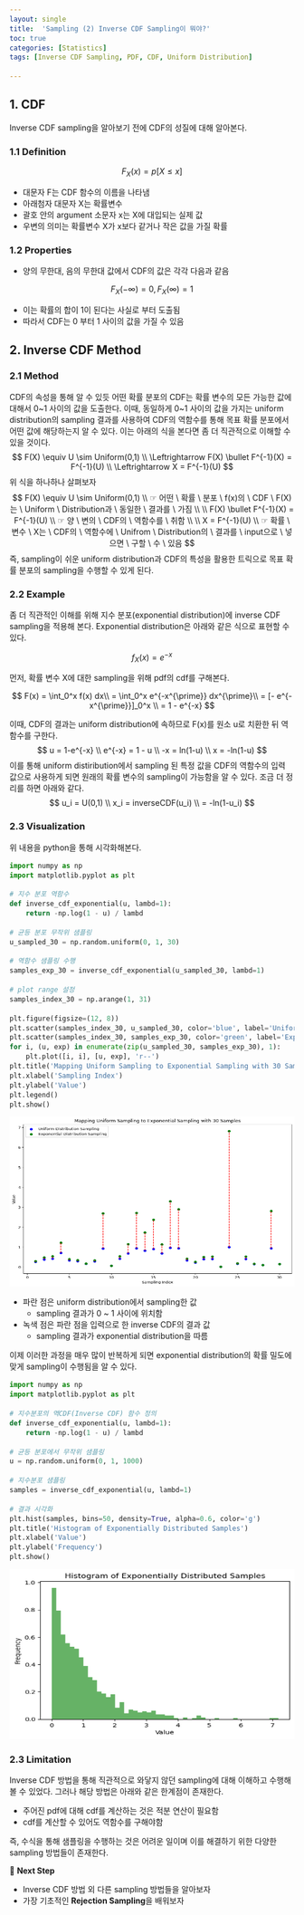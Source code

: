 ```yaml
---
layout: single
title:  'Sampling (2) Inverse CDF Sampling이 뭐야?'
toc: true
categories: [Statistics]
tags: [Inverse CDF Sampling, PDF, CDF, Uniform Distribution]

---
```




## 1. CDF

Inverse CDF sampling을 알아보기 전에 CDF의 성질에 대해 알아본다.

### 1.1 Definition

$$
F_X(x) = p[X \leq x]
$$

- 대문자 F는 CDF 함수의 이름을 나타냄
- 아래첨자 대문자 X는 확률변수
- 괄호 안의 argument 소문자 x는 X에 대입되는 실제 값
- 우변의 의미는 확률변수 X가 x보다 같거나 작은 값을 가질 확률

### 1.2 Properties

- 양의 무한대, 음의 무한대 값에서 CDF의 값은 각각 다음과 같음

$$
F_X(-\infty) = 0, F_X(\infty) = 1
$$

- 이는 확률의 합이 1이 된다는 사실로 부터 도출됨
- 따라서 CDF는 0 부터 1 사이의 값을 가질 수 있음



## 2. Inverse CDF Method

### 2.1 Method

CDF의 속성을 통해 알 수 있듯 어떤 확률 분포의 CDF는 확률 변수의 모든 가능한 값에 대해서 0~1 사이의 값을 도출한다. 이때, 동일하게 0~1 사이의 값을 가지는 uniform distribution의 sampling 결과를 사용하여 CDF의 역함수를 통해 목표 확률 분포에서 어떤 값에 해당하는지 알 수 있다. 이는 아래의 식을 본다면 좀 더 직관적으로 이해할 수 있을 것이다.
$$
F(X) \equiv U \sim Uniform(0,1) \\
\Leftrightarrow F(X) \bullet F^{-1}(X) = F^{-1}(U) \\
\Leftrightarrow X = F^{-1}(U)
$$
위 식을 하나하나 살펴보자
$$
F(X) \equiv U \sim Uniform(0,1) \\
☞ 어떤 \ 확률 \ 분포 \ f(x)의 \ CDF \ F(X)는 \ Uniform \ Distribution과 \ 동일한 \ 결과를 \ 가짐 \\
\\
F(X) \bullet F^{-1}(X) = F^{-1}(U) \\
☞ 양 \ 변의 \ CDF의 \ 역함수를 \ 취함 \\
\\
X = F^{-1}(U) \\
☞ 확률 \ 변수 \ X는 \ CDF의 \ 역함수에 \ Unifrom \ Distribution의 \ 결과를 \ input으로 \ 넣으면 \ 구할 \ 수 \ 있음
$$
즉, sampling이 쉬운 uniform distribution과 CDF의 특성을 활용한 트릭으로 목표 확률 분포의 sampling을 수행할 수 있게 된다.



### 2.2 Example

좀 더 직관적인 이해를 위해 지수 분포(exponential distribution)에 inverse CDF sampling을 적용해 본다. Exponential distribution은 아래와 같은 식으로 표현할 수 있다.


$$
f_X(x)=e^{-x}
$$


먼저, 확률 변수 X에 대한 sampling을 위해 pdf의 cdf를 구해본다.


$$
F(x) = \int_0^x f(x) dx\\
= \int_0^x e^{-x^{\prime}} dx^{\prime}\\
= [- e^{-x^{\prime}}]_0^x \\
= 1 - e^{-x}
$$


이때, CDF의 결과는 uniform distribution에 속하므로 F(x)를 원소 u로 치환한 뒤 역함수를 구한다.
$$
u = 1-e^{-x} \\
e^{-x} = 1 - u \\
-x = ln(1-u) \\
x = -ln(1-u)
$$
이를 통해 uniform distiribution에서 sampling 된 특정 값을 CDF의 역함수의 입력 값으로 사용하게 되면 원래의 확률 변수의 sampling이 가능함을 알 수 있다. 조금 더 정리를 하면 아래와 같다.
$$
u_i = U(0,1) \\
x_i = inverseCDF(u_i) \\
= -ln(1-u_i)
$$


### 2.3 Visualization

위 내용을 python을 통해 시각화해본다.

````python
import numpy as np
import matplotlib.pyplot as plt

# 지수 분포 역함수
def inverse_cdf_exponential(u, lambd=1):
    return -np.log(1 - u) / lambd

# 균등 분포 무작위 샘플링
u_sampled_30 = np.random.uniform(0, 1, 30)

# 역함수 샘플링 수행
samples_exp_30 = inverse_cdf_exponential(u_sampled_30, lambd=1)

# plot range 설정
samples_index_30 = np.arange(1, 31)

plt.figure(figsize=(12, 8))
plt.scatter(samples_index_30, u_sampled_30, color='blue', label='Uniform Distribution Sampling')
plt.scatter(samples_index_30, samples_exp_30, color='green', label='Exponential Distribution Sampling')
for i, (u, exp) in enumerate(zip(u_sampled_30, samples_exp_30), 1):
    plt.plot([i, i], [u, exp], 'r--')
plt.title('Mapping Uniform Sampling to Exponential Sampling with 30 Samples')
plt.xlabel('Sampling Index')
plt.ylabel('Value')
plt.legend()
plt.show()
````

<p align="center"><img src="https://github.com/sigirace/page-images/blob/main/statistics/sampling/inverse_cdf/1.png?raw=true" width="600" height="300"></p>

- 파란 점은 uniform distribution에서 sampling한 값
  - sampling 결과가 0 ~ 1 사이에 위치함
- 녹색 점은 파란 점을 입력으로 한 inverse CDF의 결과 값
  - sampling 결과가 exponential distribution을 따름

이제 이러한 과정을 매우 많이 반복하게 되면 exponential distribution의 확률 밀도에 맞게 sampling이 수행됨을 알 수 있다.

```python
import numpy as np
import matplotlib.pyplot as plt

# 지수분포의 역CDF(Inverse CDF) 함수 정의
def inverse_cdf_exponential(u, lambd=1):
    return -np.log(1 - u) / lambd

# 균등 분포에서 무작위 샘플링
u = np.random.uniform(0, 1, 1000)

# 지수분포 샘플링
samples = inverse_cdf_exponential(u, lambd=1)

# 결과 시각화
plt.hist(samples, bins=50, density=True, alpha=0.6, color='g')
plt.title('Histogram of Exponentially Distributed Samples')
plt.xlabel('Value')
plt.ylabel('Frequency')
plt.show()
```

<p align="center"><img src="https://github.com/sigirace/page-images/blob/main/statistics/sampling/inverse_cdf/2.png?raw=true" width="600" height="300"></p>

### 2.3 Limitation

Inverse CDF 방법을 통해 직관적으로 와닿지 않던 sampling에 대해 이해하고 수행해 볼 수 있었다. 그러나 해당 방법은 아래와 같은 한계점이 존재한다.

- 주어진 pdf에 대해 cdf를 계산하는 것은 적분 연산이 필요함
- cdf를 계산할 수 있어도 역함수를 구해야함

즉, 수식을 통해 샘플링을 수행하는 것은 어려운 일이며 이를 해결하기 위한 다양한 sampling 방법들이 존재한다.

🏃 **Next Step**

- Inverse CDF 방법 외 다른 sampling 방법들을 알아보자
- 가장 기초적인 **Rejection Sampling**을 배워보자

